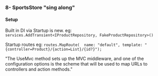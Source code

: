 ### 8- SportsStore "sing along"

#### Setup

Built in DI via Startup is new. eg: `services.AddTransient<IProductRepository, FakeProductRepository>()`

Startup routes eg: `routes.MapRoute(  name: "default", template: "{controller=Product}/{action=List}/{id?}");`

"The UseMvc method sets up the MVC middleware, and one of the configuration options is the scheme that will be used to map URLs to controllers and action methods."